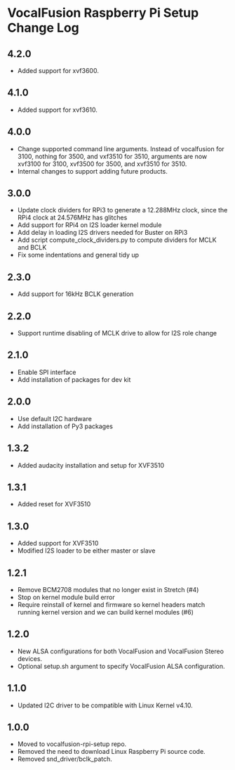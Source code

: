 # VocalFusion Raspberry Pi Setup Change Log

## 4.2.0

* Added support for xvf3600.

## 4.1.0

* Added support for xvf3610.

## 4.0.0

  * Change supported command line arguments. Instead of vocalfusion for 3100, nothing for 3500, and vxf3510 for 3510, arguments are now xvf3100 for 3100, xvf3500 for 3500, and xvf3510 for 3510.
  * Internal changes to support adding future products.

## 3.0.0

  * Update clock dividers for RPi3 to generate a 12.288MHz clock, since the RPi4 clock at 24.576MHz has glitches
  * Add support for RPi4 on I2S loader kernel module
  * Add delay in loading I2S drivers needed for Buster on RPi3
  * Add script compute_clock_dividers.py to compute dividers for MCLK and BCLK
  * Fix some indentations and general tidy up

## 2.3.0

  * Add support for 16kHz BCLK generation

## 2.2.0

  * Support runtime disabling of MCLK drive to allow for I2S role change

## 2.1.0

  * Enable SPI interface
  * Add installation of packages for dev kit

## 2.0.0

  * Use default I2C hardware
  * Add installation of Py3 packages

## 1.3.2

  * Added audacity installation and setup for XVF3510

## 1.3.1

  * Added reset for XVF3510

## 1.3.0

  * Added support for XVF3510
  * Modified I2S loader to be either master or slave

## 1.2.1

  * Remove BCM2708 modules that no longer exist in Stretch (#4)
  * Stop on kernel module build error
  * Require reinstall of kernel and firmware so kernel headers match running kernel version and we can build kernel modules (#6)

## 1.2.0

  * New ALSA configurations for both VocalFusion and VocalFusion Stereo devices.
  * Optional setup.sh argument to specify VocalFusion ALSA configuration.

## 1.1.0

  * Updated I2C driver to be compatible with Linux Kernel v4.10.

## 1.0.0

  * Moved to vocalfusion-rpi-setup repo.
  * Removed the need to download Linux Raspberry Pi source code.
  * Removed snd_driver/bclk_patch.
